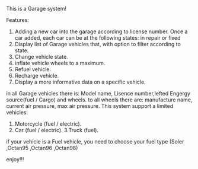 This is a Garage system!

Features:
1. Adding a new car into the garage according to license number. 
Once a car added, each car can be at the following states: in repair or fixed
2. Display list of Garage vehicles that, with option to filter according to state.
3. Change vehicle state.
4. inflate vehicle wheels to a maximum.
5. Refuel vehicle.
6. Recharge vehicle.
7. Display a more informative data on a specific vehicle.

in all Garage vehicles there is: Model name, Lisence number,lefted Engergy source(fuel / Cargo) and wheels.
to all wheels there are: manufacture name, current air pressure, max air pressure.
This system support a limited vehicles:
1. Motorcycle (fuel / electric).
2. Car (fuel / electric).
3.Truck (fuel).

if your vehicle is a Fuel vehicle, you need to choose your fuel type (Soler ,Octan95 ,Octan96 ,Octan98)

enjoy!!!
